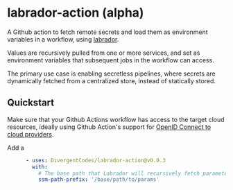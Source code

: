 # labrador-action (alpha)

A Github action to fetch remote secrets and load them as environment variables
in a workflow, using [labrador](https://github.com/DivergentCodes/labrador).

Values are recursively pulled from one or more services, and set as
environment variables that subsequent jobs in the workflow can access.

The primary use case is enabling secretless pipelines, where secrets are
dynamically fetched from a centralized store, instead of statically stored.

## Quickstart

Make sure that your Github Actions workflow has access to the target cloud
resources, ideally using Github Action's support for
[OpenID Connect to cloud providers](https://docs.github.com/en/actions/deployment/security-hardening-your-deployments/about-security-hardening-with-openid-connect).

Add a

```yaml
      - uses: DivergentCodes/labrador-action@v0.0.3
        with:
          # The base path that Labrador will recursively fetch parameters from.
          ssm-path-prefix: '/base/path/to/params'
```
